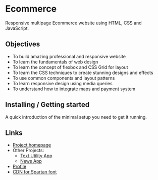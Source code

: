 # Ecommerce

Responsive multipage Ecommerce website using HTML, CSS and JavaScript.

## Objectives

* To build amazing professional and responsive website
* To learn the fundamentals of web design
* To learn the concept of flexbox and CSS Grid for layout
* To learn the CSS techniques to create stunning designs and effects
* To use common components and layout patterns
* To learn responsive design using media queries
* To understand how to integrate maps and payment system

## Installing / Getting started

A quick introduction of the minimal setup you need to get it running.

[comment]: # "## Developing
In order to develop the project, follow these steps"
[comment]: # "### Building
To build the project for deployment, follow these steps"
[comment]: # "### Deploying/Publishing
To deploy the project to a server, follow these steps"
[comment]: # "## Features"
[comment]: # "## Contributing"

## Links

- <a href = "https://github.com/Roshan9807950330/Map-Integration">Project homepage</a>
- Other Projects:
  - <a href = "https://github.com/Roshan9807950330/Text-Utility-App">Text Utility App</a>
  - <a href = "https://github.com/Roshan9807950330/News-App">News App</a>
- <a href = "https://github.com/Roshan9807950330">Profile</a>
- <a href="https://www.cdnfonts.com/spartan.font">CDN for Spartan font</a>

[comment]: # "## Licensing"